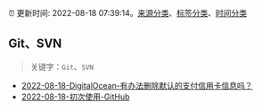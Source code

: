:alarm_clock: 更新时间: 2022-08-18 07:39:14。[来源分类](../README.md)、[标签分类](../TAGS.md)、[时间分类](../TIMELINE.md)

## Git、SVN


> 关键字：`Git`、`SVN`



- [2022-08-18-DigitalOcean-有办法删除默认的支付信用卡信息吗？](https://www.v2ex.com/t/873743) 
- [2022-08-18-初次使用-GitHub](https://www.v2ex.com/t/873737) 
